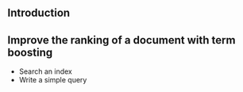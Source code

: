 ## Introduction
## Improve the ranking of a document with term boosting
  - Search an index
  - Write a simple query